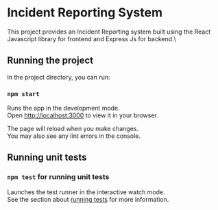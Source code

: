# Incident Reporting System

This project provides an Incident Reporting system built using the React Javascript library for frontend and Express Js for backend.\

## Running the project

In the project directory, you can run:

### `npm start`

Runs the app in the development mode.\
Open [http://localhost:3000](http://localhost:3000) to view it in your browser.

The page will reload when you make changes.\
You may also see any lint errors in the console.

## Running unit tests

### `npm test` for running unit tests

Launches the test runner in the interactive watch mode.\
See the section about [running tests](https://facebook.github.io/create-react-app/docs/running-tests) for more information.